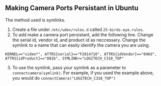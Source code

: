 ## Making Camera Ports Persistant in Ubuntu
The method used is symlinks.
1. Create a file under `/etc/udev/rules.d` called `25-birds-eye.rules`.
2. To add make a camera port persistant, add the following line. Change the serial id, vendor id, and product id as neccessary. Change the symlink to a name that can easily identify the camera you are using.
```
KERNEL=="video*", ATTRS{serial}=="F2814710", ATTRS{idVendor}=="046d", ATTRS{idProduct}=="081b", SYMLINK+="LOGITECH_C310_TOP"
```
3. To use the symlink, pass your symlink as a parameter to `connectcamera(symlink)`. For example, if you used the example above, you would do `connectCamera("LOGITECH_C310_TOP")`


